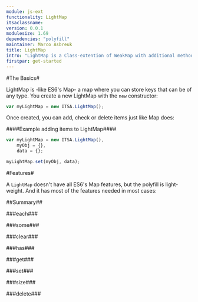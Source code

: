 ```yaml
---
module: js-ext
functionality: LightMap
itsaclassname:
version: 0.0.1
modulesize: 1.69
dependencies: "polyfill"
maintainer: Marco Asbreuk
title: LightMap
intro: "LightMap is a Class-extention of WeakMap with additional methods, but without being weak. It is a light version of ES6's Map."
firstpar: get-started
---
```




#The Basics#

LightMap is -like ES6's Map- a map where you can store keys that can be of any type. You create a new LightMap with the `new` constructor:

```js
var myLightMap = new ITSA.LightMap();
```

Once created, you can add, check or delete items just like Map does:

####Example adding items to LightMap####
```js
var myLightMap = new ITSA.LightMap(),
    myObj = {},
    data = {};

myLightMap.set(myObj, data);
```



#Features#

A `LightMap` doesn't have all ES6's Map features, but the polyfill is light-weight. And it has most of the features needed in most cases:

##Summary##

###each###

###some###

###clear###

###has###

###get###

###set###

###size###

###delete###